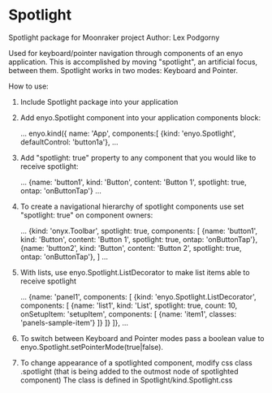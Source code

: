 Spotlight
=========

Spotlight package for Moonraker project
Author: Lex Podgorny

Used for keyboard/pointer navigation through components of an enyo application.
This is accomplished by moving "spotlight", an artificial focus, between them.
Spotlight works in two modes: Keyboard and Pointer.

How to use:

1. Include Spotlight package into your application
2. Add enyo.Spotlight component into your application components block:
	
	...
	enyo.kind({
		name: 'App',
		components:[
			{kind: 'enyo.Spotlight', defaultControl: 'button1a'},
	...
			
3. Add "spotlight: true" property to any component that you would like to receive spotlight:

	...
	{name: 'button1', kind: 'Button', content: 'Button 1', spotlight: true, ontap: 'onButtonTap'}
	...
	
4. To create a navigational hierarchy of spotlight components use set "spotlight: true" on component owners:

	...
	{kind: 'onyx.Toolbar', spotlight: true, components: [
		{name: 'button1', kind: 'Button', content: 'Button 1', spotlight: true, ontap: 'onButtonTap'},
		{name: 'button2', kind: 'Button', content: 'Button 2', spotlight: true, ontap: 'onButtonTap'},
	]
	...
	
5. With lists, use enyo.Spotlight.ListDecorator to make list items able to receive spotlight

	...
	{name: 'panel1', components: [
		{kind: 'enyo.Spotlight.ListDecorator', components: [
			{name: 'list1', kind: 'List', spotlight: true, count: 10, onSetupItem: 'setupItem', components: [
				{name: 'item1', classes: 'panels-sample-item'}
			]}
		]}
	]},
	...
	
6. To switch between Keyboard and Pointer modes pass a boolean value to enyo.Spotlight.setPointerMode(true|false).

7. To change appearance of a spotlighted component, modify css class .spotlight (that is being added to the outmost node of spotlighted component)
	The class is defined in Spotlight/kind.Spotlight.css